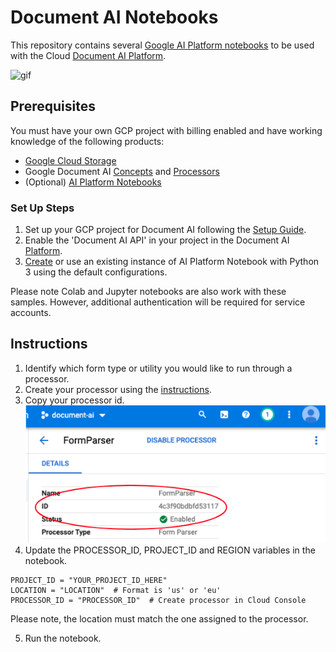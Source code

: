 # Document AI Notebooks 

This repository contains several [Google AI Platform notebooks][notebooks] 
to be used with the Cloud [Document AI Platform][docai].

![gif](resources/screenshots/invoice-notebook.gif)

## Prerequisites 

You must have your own GCP project with billing enabled and have working knowledge of the following products:

* [Google Cloud Storage][gcs]
* Google Document AI [Concepts][basics] and [Processors][processors]
* (Optional) [AI Platform Notebooks][notebooks]

### Set Up Steps

1. Set up your GCP project for Document AI following the [Setup Guide][set_up].
1. Enable the 'Document AI API' in your project in the Document AI [Platform][platform].
1. [Create][create_notebook] or use an existing instance of AI Platform Notebook with Python 3 using the default configurations.

Please note Colab and Jupyter notebooks are also work with these samples. However, additional authentication will be required for service accounts.

## Instructions

1. Identify which form type or utility you would like to run through a processor.
2. Create your processor using the [instructions][create_processor].
3. Copy your processor id.
![processorId](resources/screenshots/FormParserID.png)
4. Update the PROCESSOR_ID, PROJECT_ID and REGION variables in the notebook.

```
PROJECT_ID = "YOUR_PROJECT_ID_HERE"
LOCATION = "LOCATION"  # Format is 'us' or 'eu'
PROCESSOR_ID = "PROCESSOR_ID"  # Create processor in Cloud Console
```
Please note, the location must match the one assigned to the processor. 

5. Run the notebook. 

[notebooks]: https://cloud.google.com/ai-platform-notebooks
[docai]: https://cloud.google.com/document-ai/docs/
[docai_basics]: https://cloud.google.com/document-ai/docs/basics
[processors]: https://cloud.google.com/document-ai/docs/processor-overview
[set_up]: https://cloud.google.com/document-ai/docs/setup
[platform]: https://console.cloud.google.com/ai/document-ai
[create_processor]: https://cloud.google.com/document-ai/docs/create-processor
[create_notebook]: https://cloud.google.com/ai-platform/notebooks/docs/create-new
[gcs]: https://cloud.google.com/storage
[basics]: https://cloud.google.com/document-ai/docs/basics
